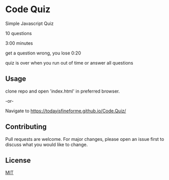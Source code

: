 # Code Quiz

Simple Javascript Quiz

10 questions

3:00 minutes 

get a question wrong, you lose 0:20

quiz is over when you run out of time or answer all questions

## Usage

clone repo and open 'index.html' in preferred browser.

-or-

Navigate to https://todayisfineforme.github.io/Code.Quiz/

## Contributing

Pull requests are welcome. For major changes, please open an issue first to discuss what you would like to change.

## License
[MIT](https://choosealicense.com/licenses/mit/)
